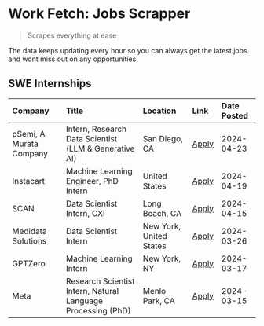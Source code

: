 # Work Fetch: Jobs Scrapper
> Scrapes everything at ease

The data keeps updating every hour so you can always get the latest jobs and wont miss out on any opportunities.

## SWE Internships
<!--START_SECTION:workfetch-->
| Company                 | Title                                                        | Location                | Link                                                                                                                                                                                                                                                                         | Date Posted   |
|:------------------------|:-------------------------------------------------------------|:------------------------|:-----------------------------------------------------------------------------------------------------------------------------------------------------------------------------------------------------------------------------------------------------------------------------|:--------------|
| pSemi, A Murata Company | Intern, Research Data Scientist (LLM & Generative AI)        | San Diego, CA           | [Apply](https://www.linkedin.com/jobs/view/intern-research-data-scientist-llm-generative-ai-at-psemi-a-murata-company-3887074168?refId=PPtv8A7WcziszHjX0%2BbRwQ%3D%3D&trackingId=y7VwBRRRA9WS3n5xxr5dSA%3D%3D&position=4&pageNum=0&trk=public_jobs_jserp-result_search-card) | 2024-04-23    |
| Instacart               | Machine Learning Engineer, PhD Intern                        | United States           | [Apply](https://www.linkedin.com/jobs/view/machine-learning-engineer-phd-intern-at-instacart-3901991739?refId=PPtv8A7WcziszHjX0%2BbRwQ%3D%3D&trackingId=Gwm2PX%2FwARhP1zSKeUc80g%3D%3D&position=2&pageNum=0&trk=public_jobs_jserp-result_search-card)                        | 2024-04-19    |
| SCAN                    | Data Scientist Intern, CXI                                   | Long Beach, CA          | [Apply](https://www.linkedin.com/jobs/view/data-scientist-intern-cxi-at-scan-3899690492?refId=PPtv8A7WcziszHjX0%2BbRwQ%3D%3D&trackingId=81wGv9Wzv6cSy%2B1DEl6HhQ%3D%3D&position=10&pageNum=0&trk=public_jobs_jserp-result_search-card)                                       | 2024-04-15    |
| Medidata Solutions      | Data Scientist Intern                                        | New York, United States | [Apply](https://www.linkedin.com/jobs/view/data-scientist-intern-at-medidata-solutions-3810253704?refId=PPtv8A7WcziszHjX0%2BbRwQ%3D%3D&trackingId=c1xK0b2rPgAeoWC9QfH%2FpA%3D%3D&position=9&pageNum=0&trk=public_jobs_jserp-result_search-card)                              | 2024-03-26    |
| GPTZero                 | Machine Learning Intern                                      | New York, NY            | [Apply](https://www.linkedin.com/jobs/view/machine-learning-intern-at-gptzero-3860723963?refId=PPtv8A7WcziszHjX0%2BbRwQ%3D%3D&trackingId=wz0xL6C5lVzy04tQP%2BTILQ%3D%3D&position=8&pageNum=0&trk=public_jobs_jserp-result_search-card)                                       | 2024-03-17    |
| Meta                    | Research Scientist Intern, Natural Language Processing (PhD) | Menlo Park, CA          | [Apply](https://www.linkedin.com/jobs/view/research-scientist-intern-natural-language-processing-phd-at-meta-3858718375?refId=PPtv8A7WcziszHjX0%2BbRwQ%3D%3D&trackingId=ticJdQNpUeTHEGD325Tqpg%3D%3D&position=7&pageNum=0&trk=public_jobs_jserp-result_search-card)          | 2024-03-15    |
<!--END_SECTION:workfetch-->

